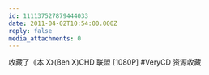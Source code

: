 ```yaml
---
id: 111137527879444033
date: 2011-04-02T10:54:00.000Z
reply: false
media_attachments: 0
---
```


收藏了《本 X》(Ben X)CHD 联盟 [1080P] #VeryCD 资源收藏 ​​​​

